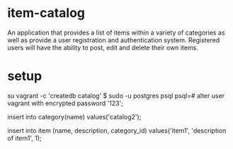 # item-catalog
An application that provides a list of items within a variety of categories as well as provide a user registration and authentication system. Registered users will have the ability to post, edit and delete their own items.

# setup
su vagrant -c 'createdb catalog'
$ sudo -u postgres psql
psql=# alter user vagrant with encrypted password '123';

insert into  category(name) values('catalog2');

insert into  item (name, description, category_id) values('item1', 'description of item1', 1);
